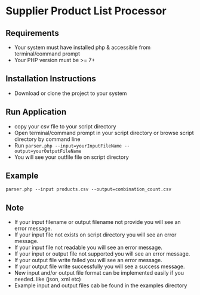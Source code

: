 # Supplier Product List Processor


## Requirements
- Your system must have installed php & accessible from terminal/command prompt
- Your PHP version must be >= 7+ 


## Installation Instructions
- Download or clone the project to your system


## Run Application
- copy your csv file to your script directory
- Open terminal/command prompt in your script directory or browse script directory by command line
- Run `parser.php --input=yourInputFileName --output=yourOutputFileName`
- You will see your outfile file on script directory



## Example 
`parser.php --input products.csv --output=combination_count.csv`



## Note
- If your input filename or output filename not provide you will see an error message.
- If your input file not exists on script directory you will see an error message.
- If your input file not readable you will see an error message.
- If your input or output file not supported you will see an error message.
- If your output file write failed you will see an error message.
- If your output file write successfully you will see a success message.
- New input and/or output file format can be implemented easily if you needed. like (json, xml etc)
- Example input and output files cab be found in the examples directory






